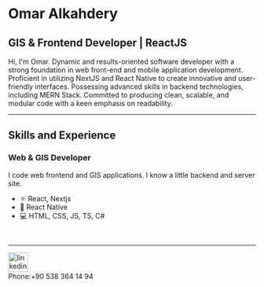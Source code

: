 
# Omar Alkahdery
## **GIS & Frontend Developer** | ReactJS

Hi, I'm Omar. Dynamic and results-oriented software developer with a strong foundation in web front-end and mobile application development. Proficient in utilizing NextJS and React Native to create innovative and user-friendly interfaces. Possessing advanced skills in backend technologies, including MERN Stack. Committed to producing clean, scalable, and modular code with a keen emphasis on readability.

<hr>

## Skills and Experience


### **Web & GIS Developer**

I code web frontend and GIS applications. I know a little backend and server site.

- ⚛ React, Nextjs
- :iphone: React Native 
- 💻 HTML, CSS, JS, TS, C#


<br>
<hr>

[<img src='https://cdn.jsdelivr.net/npm/simple-icons@3.0.1/icons/linkedin.svg' alt='linkedin' height='40'>](https://www.linkedin.com/in/omar-alkahdery)
<br>
Phone:+90 538 364 14 94

